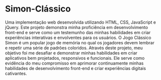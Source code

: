 # Simon-Clássico
Uma implementação web desenvolvida utilizando HTML, CSS, JavaScript e jQuery. Este projeto demonstra minha proficiência em desenvolvimento front-end e serve como um testemunho das minhas habilidades em criar experiências interativas e envolventes para os usuários. O Jogo Clássico Simon é um popular jogo de memória no qual os jogadores devem lembrar e repetir uma série de padrões coloridos. Através deste projeto, meu objetivo foi me desafiar e demonstrar minhas habilidades em criar aplicativos bem projetados, responsivos e funcionais. Ele serve como evidência do meu compromisso em aprimorar continuamente minhas habilidades de desenvolvimento front-end e criar experiências digitais cativantes.
